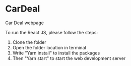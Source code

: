 # CarDeal
Car Deal webpage

To run the React JS, please follow the steps:

1. Clone the folder
2. Open the folder location in terminal
3. Write "Yarn install" to install the packages
4. Then "Yarn start" to start the web development server
